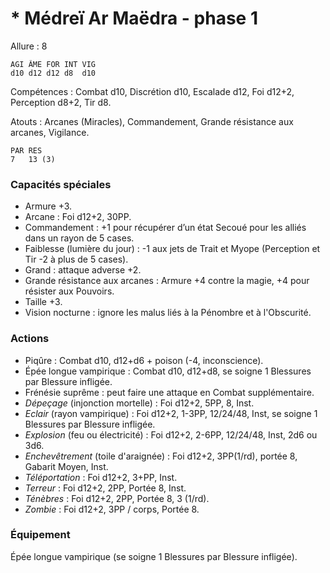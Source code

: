 # * Médreï Ar Maëdra - phase 1

Allure : 8

	AGI	ÂME	FOR	INT	VIG
	d10	d12	d12	d8	d10

Compétences : Combat d10, Discrétion d10, Escalade d12, Foi d12+2, Perception d8+2, Tir d8.

Atouts : Arcanes (Miracles), Commandement, Grande résistance aux arcanes, Vigilance.

	PAR	RES
	7	13 (3)

### Capacités spéciales
- Armure +3.
- Arcane : Foi d12+2, 30PP.
- Commandement : +1 pour récupérer d’un état Secoué pour les alliés dans un rayon de 5 cases.
- Faiblesse (lumière du jour) : -1 aux jets de Trait et Myope (Perception et Tir -2 à plus de 5 cases).
- Grand : attaque adverse +2.
- Grande résistance aux arcanes : Armure +4 contre la magie, +4 pour résister aux Pouvoirs.
- Taille +3.
- Vision nocturne : ignore les malus liés à la Pénombre et à l'Obscurité.

### Actions
- Piqûre : Combat d10, d12+d6 + poison (-4, inconscience).
- Épée longue vampirique : Combat d10, d12+d8, se soigne 1 Blessures par Blessure infligée.
- Frénésie suprême : peut faire une attaque en Combat supplémentaire.
- _Dépeçage_ (injonction mortelle) : Foi d12+2, 5PP, 8, Inst.
- _Eclair_ (rayon vampirique) : Foi d12+2, 1-3PP, 12/24/48, Inst, se soigne 1 Blessures par Blessure infligée.
- _Explosion_ (feu ou électricité) : Foi d12+2, 2-6PP, 12/24/48, Inst, 2d6 ou 3d6.
- _Enchevêtrement_ (toile d'araignée) : Foi d12+2, 3PP(1/rd), portée 8, Gabarit Moyen, Inst.
- _Téléportation_ : Foi d12+2, 3+PP, Inst.
- _Terreur_ : Foi d12+2, 2PP, Portée 8, Inst.
- _Ténèbres_ : Foi d12+2, 2PP, Portée 8, 3 (1/rd).
- _Zombie_ : Foi d12+2, 3PP / corps, Portée 8.

### Équipement
Épée longue vampirique (se soigne 1 Blessures par Blessure infligée).
